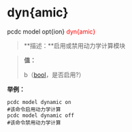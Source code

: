 # dyn{amic}
pcdc model opt{ion} <span style='color: red;'>dyn{amic}</span>
> **描述：**启用或禁用动力学计算模块

> 
> **值：**
> 
> b（[bool](数据类型/bool/)，是否启用?）



**举例：**
```
pcdc model dynamic on
#该命令启用动力学计算
pcdc model dynamic off
#该命令禁用动力学计算

```
